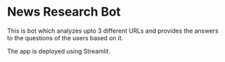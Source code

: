 # News Research Bot

This is bot which analyzes upto 3 different URLs and provides the answers to the questions of the users based on it.

The app is deployed using Streamlit.
